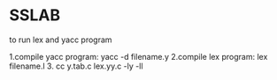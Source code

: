 # SSLAB

to run lex and yacc program

1.compile yacc program:   yacc -d filename.y
2.compile lex program: lex filename.l
3. cc y.tab.c lex.yy.c -ly -ll

